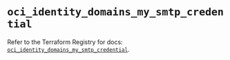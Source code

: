 # `oci_identity_domains_my_smtp_credential`

Refer to the Terraform Registry for docs: [`oci_identity_domains_my_smtp_credential`](https://registry.terraform.io/providers/hashicorp/oci/7.19.0/docs/resources/identity_domains_my_smtp_credential).
